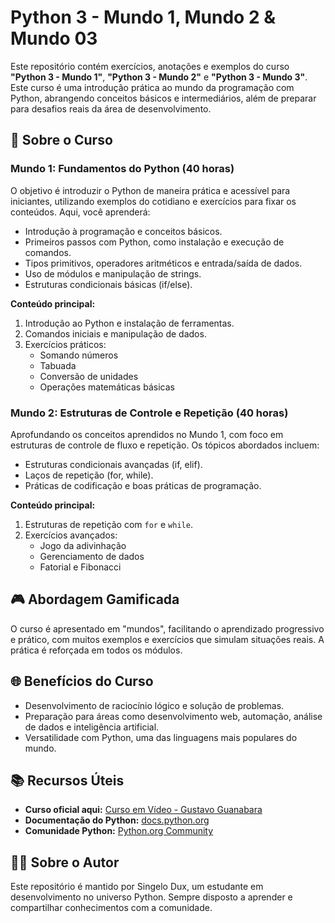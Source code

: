 # Python 3 - Mundo 1, Mundo 2 & Mundo 03

Este repositório contém exercícios, anotações e exemplos do curso **"Python 3 - Mundo 1"**, **"Python 3 - Mundo 2"** e **"Python 3 - Mundo 3"**. Este curso é uma introdução prática ao mundo da programação com Python, abrangendo conceitos básicos e intermediários, além de preparar para desafios reais da área de desenvolvimento.

## 🔧 Sobre o Curso

### **Mundo 1: Fundamentos do Python** (40 horas)

O objetivo é introduzir o Python de maneira prática e acessível para iniciantes, utilizando exemplos do cotidiano e exercícios para fixar os conteúdos. Aqui, você aprenderá:

- Introdução à programação e conceitos básicos.
- Primeiros passos com Python, como instalação e execução de comandos.
- Tipos primitivos, operadores aritméticos e entrada/saída de dados.
- Uso de módulos e manipulação de strings.
- Estruturas condicionais básicas (if/else).

**Conteúdo principal:**

1. Introdução ao Python e instalação de ferramentas.
2. Comandos iniciais e manipulação de dados.
3. Exercícios práticos:
   - Somando números
   - Tabuada
   - Conversão de unidades
   - Operações matemáticas básicas

### **Mundo 2: Estruturas de Controle e Repetição** (40 horas)

Aprofundando os conceitos aprendidos no Mundo 1, com foco em estruturas de controle de fluxo e repetição. Os tópicos abordados incluem:

- Estruturas condicionais avançadas (if, elif).
- Laços de repetição (for, while).
- Práticas de codificação e boas práticas de programação.

**Conteúdo principal:**

1. Estruturas de repetição com `for` e `while`.
2. Exercícios avançados:
   - Jogo da adivinhação
   - Gerenciamento de dados
   - Fatorial e Fibonacci

## 🎮 Abordagem Gamificada

O curso é apresentado em "mundos", facilitando o aprendizado progressivo e prático, com muitos exemplos e exercícios que simulam situações reais. A prática é reforçada em todos os módulos.

## 🌐 Benefícios do Curso

- Desenvolvimento de raciocínio lógico e solução de problemas.
- Preparação para áreas como desenvolvimento web, automação, análise de dados e inteligência artificial.
- Versatilidade com Python, uma das linguagens mais populares do mundo.

## 📚 Recursos Úteis

- **Curso oficial aqui:** [Curso em Vídeo - Gustavo Guanabara](https://www.cursoemvideo.com/)
- **Documentação do Python:** [docs.python.org](https://docs.python.org/3/)
- **Comunidade Python:** [Python.org Community](https://www.python.org/community/)

## 👨‍💼 Sobre o Autor

Este repositório é mantido por Singelo Dux, um estudante em desenvolvimento no universo Python. Sempre disposto a aprender e compartilhar conhecimentos com a comunidade.
